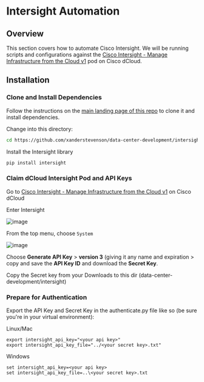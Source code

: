 # Intersight Automation

## Overview

This section covers how to automate Cisco Intersight. We will be running scripts and configurations against the [Cisco Intersight - Manage Infrastructure from the Cloud v1](https://dcloud2-rtp.cisco.com/content/instantdemo/cisco-intersight-infrastructure-services) pod on Cisco dCloud.

## Installation

### Clone and Install Dependencies

Follow the instructions on the [main landing page of this repo](https://github.com/xanderstevenson/data-center-development/tree/main) to clone it and install dependencies.

Change into this directory:

```bash
cd https://github.com/xanderstevenson/data-center-development/intersight
```

Install the Intersight library

```bash
pip install intersight
```

### Claim dCloud Intersight Pod and API Keys

Go to [Cisco Intersight - Manage Infrastructure from the Cloud v1](https://dcloud2-rtp.cisco.com/content/instantdemo/cisco-intersight-infrastructure-services) on Cisco dCloud




Enter Intersight

![image](https://github.com/user-attachments/assets/fb3394f8-c677-41a1-8b8e-157308f6d555)


From the top menu, choose `System`

![image](https://github.com/user-attachments/assets/cebef1ea-f554-4d05-bd88-0cb5a4242d8e)


Choose **Generate API Key** > **version 3** (giving it any name and expiration > copy and save the **API Key ID** and download the **Secret Key**.

Copy the Secret key from your Downloads to this dir (data-center-development/intersight)


### Prepare for Authentication


Export the API Key and Secret Key in the authenticate.py file like so (be sure you're in your virtual environment):

Linux/Mac
```
export intersight_api_key="<your api key>"
export intersight_api_key_file="../<your secret key>.txt"
```

Windows
```
set intersight_api_key=<your api key>
set intersight_api_key_file=..\<your secret key>.txt
```
